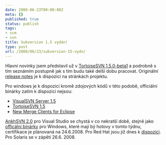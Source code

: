 ```yaml
---
date: 2008-06-23T00:00:00Z
meta: {}
published: true
status: publish
tags:
- scm
- svn
title: Subversion 1.5 vydán!
type: post
url: /2008/06/23/subversion-15-vydn/
---
```


<p>Hlavní novinky jsem představil už v <a href="https://blog.prskavec.net/?p=75">TortoiseSVN 1.5.0-beta1</a> a podrobně s tím seznámím postupně jak s tím budu také delší dobu pracovat. Originální <a href="https://subversion.tigris.org/svn_1.5_releasenotes.html">release notes</a> je k dispozici na stránkách projektu. </p>  <p>Pro windows je k dispozici kromě zdojových kódů v této podobě, officiální binárky zatím k dispozici nejsou:</p>  <ul>   <li><a href="https://www.visualsvn.com/server/download/">VisualSVN Server 1.5</a> </li>    <li><a href="https://tortoisesvn.net/downloads">TortoiseSVN 1.5</a> </li>    <li><a href="https://www.collab.net/community/integrations/articles/download-merge-client.html">New Merge Clients for Eclipse</a> </li> </ul>  <p><a href="https://ankhsvn.open.collab.net/wiki/Roadmap">AnkhSVN 2.0</a> pro Visual Studio se chystá v co nekratší době, stejně jako <a href="https://www.collab.net/downloads/subversion/">officální binárky</a> pro Windows, které mají bý hotovy v tomto týdnu, certifikace je plánovaná na 24.6.2008. Pro Red Hat jsou již dnes k <a href="https://www.collab.net/downloads/subversion/redhat.html">dispozici</a>. Pro Solaris se v zápětí 26.6. 2008.</p>
